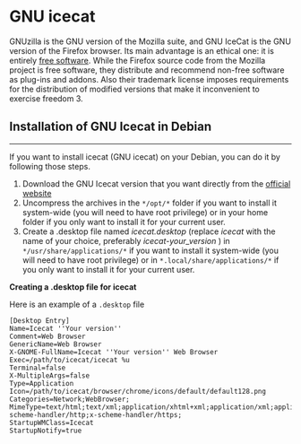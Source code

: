 # GNU icecat

GNUzilla is the GNU version of the Mozilla suite, and GNU IceCat is the GNU version of the Firefox browser. Its main advantage is an ethical one: it is entirely [free software](http://www.gnu.org/philosophy/free-sw.html). While the Firefox source code from the Mozilla project is free software, they distribute and recommend non-free software as plug-ins and addons. 
Also their trademark license imposes requirements for the distribution of modified versions that make it inconvenient to exercise freedom 3.


## Installation of GNU Icecat in Debian 

----------------------------------------------------------

If you want to install icecat (GNU icecat) on your Debian, you can do it by following those steps.

1. Download the GNU Icecat version that you want directly from the [official website](https://www.gnu.org/software/gnuzilla/)
2. Uncompress the archives in the `*/opt/*` folder if you want to install it system-wide (you will need to have root privilege) or in your home folder if you only want to install it for your current user.
3. Create a .desktop file named *icecat.desktop* (replace *icecat* with the name of your choice, preferably *icecat-your_version* ) in `*/usr/share/applications/*` if you want to install it system-wide (you will need to have root privilege) or in `*.local/share/applications/*` if you only want to install it for your current user. 

**Creating a .desktop file for icecat**

Here is an example of a `.desktop` file

```
[Desktop Entry]
Name=Icecat ''Your version''
Comment=Web Browser
GenericName=Web Browser
X-GNOME-FullName=Icecat ''Your version'' Web Browser
Exec=/path/to/icecat/icecat %u
Terminal=false
X-MultipleArgs=false
Type=Application
Icon=/path/to/icecat/browser/chrome/icons/default/default128.png
Categories=Network;WebBrowser;
MimeType=text/html;text/xml;application/xhtml+xml;application/xml;application/vnd.mozilla.xul+xml;application/rss+xml;application/rdf+xml;image/gif;image/jpeg;image/png;x-scheme-handler/http;x-scheme-handler/https;
StartupWMClass=Icecat
StartupNotify=true
```